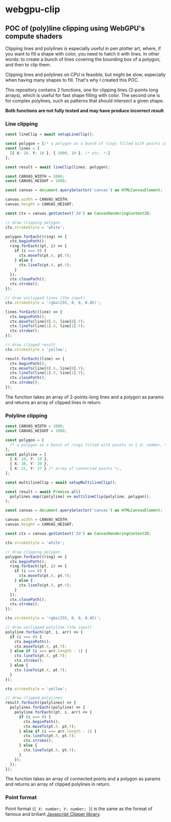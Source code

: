 # webgpu-clip

## POC of (poly)line clipping using WebGPU's compute shaders

Clipping lines and polylines is especially useful in pen plotter art, where, if you want to fill a shape with color, you need to hatch it with lines. In other words: to create a bunch of lines covering the bounding box of a polygon, and then to clip them.

Clipping lines and polylines on CPU is feasible, but might be slow, especially when having many shapes to fill. That's why I created this POC.

This repository contains 2 functions, one for clipping lines (2-points long arrays), which is useful for fast shape filling with color. The second one is for complex polylines, such as patterns that should intersect a given shape.

**Both functions are not fully tested and may have produce incorrect result**

### Line clipping

```ts
const lineClip = await setupLineClip();

const polygon = [/* a polygon as a bunch of rings filled with points in { X: number, Y: number } format */]
const lines = [
  [{ X: 10, Y: 10 }, { 1000, 10 }, /* etc. */]
];

const result = await lineClip(lines, polygon);

const CANVAS_WIDTH = 1000;
const CANVAS_HEIGHT = 1000;

const canvas = document.querySelector('canvas') as HTMLCanvasElement;

canvas.width = CANVAS_WIDTH;
canvas.height = CANVAS_HEIGHT;

const ctx = canvas.getContext('2d') as CanvasRenderingContext2D;

// draw clipping polygon
ctx.strokeStyle = 'white';

polygon.forEach((ring) => {
  ctx.beginPath();
  ring.forEach((pt, i) => {
    if (i === 0) {
      ctx.moveTo(pt.X, pt.Y);
    } else {
      ctx.lineTo(pt.X, pt.Y);
    }
  });
  ctx.closePath();
  ctx.stroke();
});

// draw unclipped lines (the input)
ctx.strokeStyle = 'rgba(255, 0, 0, 0.45)';

lines.forEach((line) => {
  ctx.beginPath();
  ctx.moveTo(line[0].X, line[0].Y);
  ctx.lineTo(line[1].X, line[1].Y);
  ctx.stroke();
});

// draw clipped result
ctx.strokeStyle = 'yellow';

result.forEach((line) => {
  ctx.beginPath();
  ctx.moveTo(line[0].X, line[0].Y);
  ctx.lineTo(line[1].X, line[1].Y);
  ctx.closePath();
  ctx.stroke();
});
```

The function takes an array of 2-points-long lines and a polygon as params and returns an array of clipped lines in return.

### Polyline clipping

```ts
const CANVAS_WIDTH = 1000;
const CANVAS_HEIGHT = 1000;

const polygon = [
  /* a polygon as a bunch of rings filled with points in { X: number, Y: number } format */
];
const polyline = [
  { X: 10, Y: 10 },
  { X: 30, Y: 39 },
  { X: 21, Y: 37 } /* array of connected points */,
];

const multilineClip = await setupMultilineClip();

const result = await Promise.all(
  polylines.map((polyline) => multilineClip(polyline, polygon)),
);

const canvas = document.querySelector('canvas') as HTMLCanvasElement;

canvas.width = CANVAS_WIDTH;
canvas.height = CANVAS_HEIGHT;

const ctx = canvas.getContext('2d') as CanvasRenderingContext2D;

ctx.strokeStyle = 'white';

// draw clipping polygon
polygon.forEach((ring) => {
  ctx.beginPath();
  ring.forEach((pt, i) => {
    if (i === 0) {
      ctx.moveTo(pt.X, pt.Y);
    } else {
      ctx.lineTo(pt.X, pt.Y);
    }
  });
  ctx.closePath();
  ctx.stroke();
});

ctx.strokeStyle = 'rgba(255, 0, 0, 0.45)';

// draw unclipped polyline (the input)
polyline.forEach((pt, i, arr) => {
  if (i === 0) {
    ctx.beginPath();
    ctx.moveTo(pt.X, pt.Y);
  } else if (i === arr.length - 1) {
    ctx.lineTo(pt.X, pt.Y);
    ctx.stroke();
  } else {
    ctx.lineTo(pt.X, pt.Y);
  }
});

ctx.strokeStyle = 'yellow';

// draw clipped polylines
result.forEach((polylines) => {
  polylines.forEach((polyline) => {
    polyline.forEach((pt, i, arr) => {
      if (i === 0) {
        ctx.beginPath();
        ctx.moveTo(pt.X, pt.Y);
      } else if (i === arr.length - 1) {
        ctx.lineTo(pt.X, pt.Y);
        ctx.stroke();
      } else {
        ctx.lineTo(pt.X, pt.Y);
      }
    });
  });
});
```

The function takes an array of connected points and a polygon as params and returns an array of clipped polylines in return.

### Point format

Point format (`{ X: number; Y: number; }`) is the same as the format of famous and briliant [Javascript Clipper library](https://sourceforge.net/p/jsclipper/wiki/documentation/).
